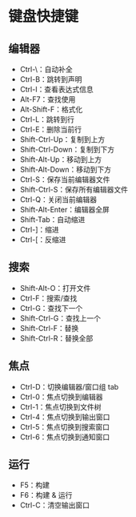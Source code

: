 # 键盘快捷键

## 编辑器

* Ctrl-\：自动补全
* Ctrl-B：跳转到声明
* Ctrl-I：查看表达式信息
* Alt-F7：查找使用
* Alt-Shift-F：格式化
* Ctrl-L：跳转到行
* Ctrl-E：删除当前行
* Shift-Ctrl-Up：复制到上方
* Shift-Ctrl-Down：复制到下方
* Shift-Alt-Up：移动到上方
* Shift-Alt-Down：移动到下方
* Ctrl-S：保存当前编辑器文件
* Shift-Ctrl-S：保存所有编辑器文件
* Ctrl-Q：关闭当前编辑器
* Shift-Alt-Enter：编辑器全屏
* Shift-Tab：自动缩进
* Ctrl-]：缩进
* Ctrl-[：反缩进

## 搜索

* Shift-Alt-O：打开文件
* Ctrl-F：搜索/查找
* Ctrl-G：查找下一个
* Shift-Ctrl-G：查找上一个
* Shift-Ctrl-F：替换
* Shift-Ctrl-R：替换全部

## 焦点

* Ctrl-D：切换编辑器/窗口组 tab
* Ctrl-0：焦点切换到编辑器
* Ctrl-1：焦点切换到文件树
* Ctrl-4：焦点切换到输出窗口
* Ctrl-5：焦点切换到搜索窗口
* Ctrl-6：焦点切换到通知窗口

## 运行

* F5：构建
* F6：构建 & 运行
* Ctrl-C：清空输出窗口
